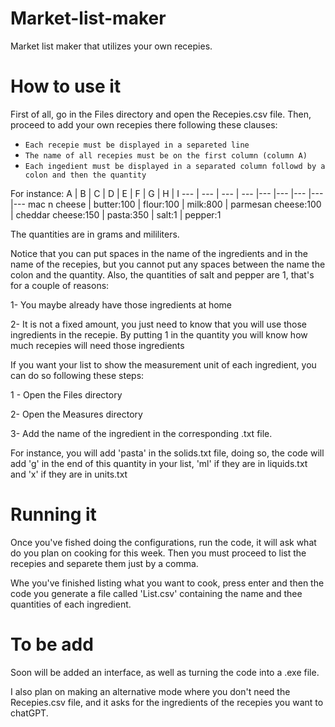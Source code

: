 # Market-list-maker

Market list maker that utilizes your own recepies.


# How to use it

First of all, go in the Files directory and open the Recepies.csv file. Then, proceed to add your own recepies there following these clauses:
- `Each recepie must be displayed in a separeted line`<br>
- `The name of all recepies must be on the first column (column A)`<br>
- `Each ingedient must be displayed in a separated column followd by a colon and then the quantity`<br>

For instance:
A | B | C | D | E | F | G | H | I
--- | --- | --- | --- |--- |--- |--- |--- |---
mac n cheese | butter:100 | flour:100 | milk:800 | parmesan cheese:100 | cheddar cheese:150 | pasta:350 | salt:1 | pepper:1

The quantities are in grams and mililiters.

Notice that you can put spaces in the name of the ingredients and in the name of the recepies, but you cannot put any spaces between the name the colon and the quantity. Also, the quantities of salt and pepper are 1, that's for a couple of reasons:

1- You maybe already have those ingredients at home

2- It is not a fixed amount, you just need to know that you will use those ingredients in the recepie. By putting 1 in the quantity you will know how much recepies will need those ingredients


If you want your list to show the measurement unit of each ingredient, you can do so following these steps:

1 - Open the Files directory

2- Open the Measures directory

3- Add the name of the ingredient in the corresponding .txt file.

  For instance, you will add 'pasta' in the solids.txt file, doing so, the code will add 'g' in the end of this quantity in your list, 'ml' if they are in liquids.txt and 'x' if they are in units.txt


# Running it

Once you've fished doing the configurations, run the code, it will ask what do you plan on cooking for this week. Then you must proceed to list the recepies and separete them just by a comma.

Whe you've finished listing what you want to cook, press enter and then the code you generate a file called 'List.csv' containing the name and thee quantities of each ingredient.


# To be add

Soon will be added an interface, as well as turning the code into a .exe file.

I also plan on making an alternative mode where you don't need the Recepies.csv file, and it asks for the ingredients of the recepies you want to chatGPT.